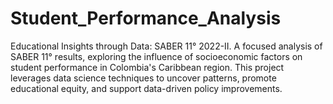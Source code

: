# Student_Performance_Analysis
Educational Insights through Data: SABER 11° 2022-II. A focused analysis of SABER 11° results, exploring the influence of socioeconomic factors on student performance in Colombia's Caribbean region. This project leverages data science techniques to uncover patterns, promote educational equity, and support data-driven policy improvements.
